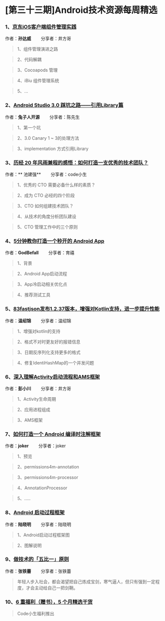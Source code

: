 # [第三十三期]Android技术资源每周精选

### 1、[京东iOS客户端组件管理实践](http://mp.weixin.qq.com/s/AzbK8oynTVnsawlg5iT0bg)

作者：**孙达威** &emsp;&emsp;分享者：井方哥

>1、组件管理演进之路

>2、代码解耦

>3、Cocoapods 管理

>4、iBiu 组件管理系统

>5、...

### 2、[Android Studio 3.0 踩坑之路——引用Library篇](https://www.toutiao.com/i6447735237358125582/?tt_from=weixin&utm_campaign=client_share&from=groupmessage&app=news_article&utm_source=weixin&iid=12697952973&utm_medium=toutiao_android&wxshare_count=2&pbid=6421708055214163457)

作者：**兔子人开源** &emsp;&emsp;分享者：陈先生

>1、第一个坑

>2、3.0 Canary 1 ~ 3的处理方法

>3、implementation 方式引用Library


### 3、[历经 20 年风雨兼程的感悟：如何打造一支优秀的技术团队？](http://mp.weixin.qq.com/s/IyrJUoG8rCKdGDluR-gg0g)

作者：** 池建强** &emsp;&emsp;分享者：code小生

>1、优秀的 CTO 需要必备什么样的素质？

>2、成为 CTO 必经的四个阶段

>3、CTO 如何组建技术团队？

>4、从技术的角度分析团队建设

>5、CTO 管理工作中的三个原则

### 4、[5分钟教你打造一个秒开的 Android App](http://mp.weixin.qq.com/s/a8076txSPIUqGAbe30uEug)

作者：**GodBefall** &emsp;&emsp;分享者：育禧

>1、背景

>2、Android App启动流程

>3、App冷启动相关优化点

>4、推荐测试工具



### 5、[83fastjson发布1.2.37版本，增强对Kotlin支持，进一步提升性能](https://github.com/alibaba/fastjson/releases/tag/1.2.37)

作者：**温绍锦** &emsp;&emsp;分享者：温绍锦

>1、增强对kotlin的支持

>2、格式不对时更友好的报错信息

>3、日期反序列化支持更多的格式

>4、修复IdentiHashMap的一个并发问题


### 6、[深入理解Activity启动流程和AMS框架](http://mp.weixin.qq.com/s/BUW776VIVKNDKxneLJRXEQ)

作者：**彭小川** &emsp;&emsp;分享者：井方哥

>1、Activity生命周期

>2、应用进程组成

>3、AMS框架



### 7、[如何打造一个 Android 编译时注解框架](http://blog.csdn.net/ziwang_/article/details/76576495)

作者：**joker** &emsp;&emsp;分享者：joker

>1、预览

>2、permissions4m-annotation

>3、permissions4m-processor

>4、AnnotationProcessor

>5、.....

### 8、[Android 启动过程框架](http://mp.weixin.qq.com/s/uH_-apnFHXb6sG59CYsEHg)

作者：**陆晓明** &emsp;&emsp;分享者：陆晓明

>1、Android启动过程框架图

>2、图解说明


### 9、[做技术的「五比一」原则](http://mp.weixin.qq.com/s/VfePdDnKkOlsxdm_slQp5g)

作者：**张铁蕾** &emsp;&emsp;分享者：张铁蕾

>年轻人步入社会，都会渴望把自己炼成宝剑，寒气逼人，但只有强到一定程度，才会主动给自己一把剑鞘。

### 10、[6 重福利（赠书），5 个月精选干货](http://mp.weixin.qq.com/s/guFWOcTx94LzERwIqJTyQQ)
> Code小生福利推出
